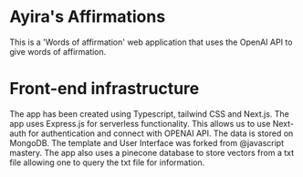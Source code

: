 # Ayira's Affirmations

This is a 'Words of affirmation' web application that uses the OpenAI API to give words of affirmation. 

# Front-end infrastructure

The app has been created using Typescript, tailwind CSS and Next.js. The app uses Express.js for serverless functionality. This allows us to use Next-auth for authentication and connect with OPENAI API. The data is stored on MongoDB. The template and User Interface was forked from @javascript mastery. The app also uses a pinecone database to store vectors from a txt file allowing one to query the txt file for information.

